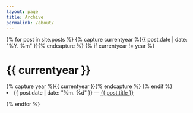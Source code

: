 ```yaml
---
layout: page
title: Archive
permalink: /about/
---
```



{% for post in site.posts %}
{% capture currentyear %}{{ post.date | date: "%Y. %m" }}{% endcapture %}
{% if currentyear != year %}

  <h1>{{ currentyear }}</h1>
    {% capture year %}{{ currentyear }}{% endcapture %}
  {% endif %}

  <li>{{ post.date | date: "%m. %d" }} — <a href="{{ post.url }}">{{ post.title }}</a></li>

{% endfor %}
